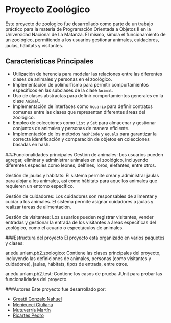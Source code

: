# Proyecto Zoológico
Este proyecto de zoologico fue desarrollado como parte de un trabajo práctico para la materia de Programación Orientada a Objetos II en la Universidad Nacional de La Matanza. El mismo, simula el funcionamiento de un zoológico, permitiendo a los usuarios gestionar animales, cuidadores, jaulas, hábitats y visitantes.

## Características Principales
- Utilización de herencia para modelar las relaciones entre las diferentes clases de animales y personas en el zoológico.
- Implementación de polimorfismo para permitir comportamientos específicos en las subclases de la clase `Animal`.
- Uso de clases abstractas para definir comportamientos generales en la clase `Animal`.
- Implementación de interfaces como `Acuario` para definir contratos comunes entre las clases que representan diferentes áreas del zoológico.
- Empleo de colecciones como `List` y `Set` para almacenar y gestionar conjuntos de animales y personas de manera eficiente.
- Implementación de los métodos `hashCode` y `equals` para garantizar la correcta identificación y comparación de objetos en colecciones basadas en hash.

###Funcionalidades principales
Gestión de animales: Los usuarios pueden agregar, eliminar y administrar animales en el zoológico, incluyendo diferentes especies como leones, delfines, loros, elefantes, entre otros.

Gestión de jaulas y hábitats: El sistema permite crear y administrar jaulas para alojar a los animales, así como hábitats para aquellos animales que requieren un entorno específico.

Gestión de cuidadores: Los cuidadores son responsables de alimentar y cuidar a los animales. El sistema permite asignar cuidadores a jaulas y realizar tareas de alimentación.

Gestión de visitantes: Los usuarios pueden registrar visitantes, vender entradas y gestionar la entrada de los visitantes a áreas específicas del zoológico, como el acuario o espectáculos de animales.

###Estructura del proyecto
El proyecto está organizado en varios paquetes y clases:

ar.edu.unlam.pb2.zoologico: Contiene las clases principales del proyecto, incluyendo las definiciones de animales, personas (como visitantes y cuidadores), jaulas, hábitats, tipos de entrada, entre otros.

ar.edu.unlam.pb2.test: Contiene los casos de prueba JUnit para probar las funcionalidades del proyecto.

###Autores
Este proyecto fue desarrollado por:
- [Greatti Gonzalo Nahuel](https://github.com/gonzamirko)
- [Menicucci Giuliana](https://github.com/gmenii)
- [Mutuverría Martín](https://github.com/ma3rtin)
- [Ricartes Pedro](https://github.com/ricartes123)


